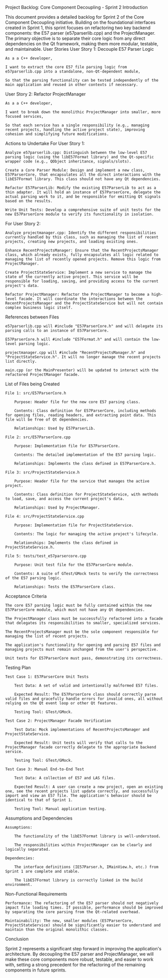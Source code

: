 Project Backlog: Core Component Decoupling - Sprint 2
Introduction

This document provides a detailed backlog for Sprint 2 of the Core Component Decoupling initiative. Building on the foundational interfaces created in Sprint 1, this sprint focuses on refactoring two key backend components: the E57 parser (e57parserlib.cpp) and the ProjectManager. The primary objective is to separate their core logic from any direct dependencies on the Qt framework, making them more modular, testable, and maintainable.
User Stories
User Story 1: Decouple E57 Parser Logic

    As a a C++ developer,

    I want to extract the core E57 file parsing logic from e57parserlib.cpp into a standalone, non-Qt-dependent module,

    So that the parsing functionality can be tested independently of the main application and reused in other contexts if necessary.

User Story 2: Refactor ProjectManager

    As a a C++ developer,

    I want to break down the monolithic ProjectManager into smaller, more focused services,

    So that each service has a single responsibility (e.g., managing recent projects, handling the active project state), improving cohesion and simplifying future modifications.

Actions to Undertake
For User Story 1:

    Analyze e57parserlib.cpp: Distinguish between the low-level E57 parsing logic (using the libE57Format library) and the Qt-specific wrapper code (e.g., QObject inheritance, signals/slots).

    Create a Core Parser Module: Design and implement a new class, E57ParserCore, that encapsulates all the direct interactions with the libE57Format library. This class should not have any Qt dependencies.

    Refactor E57ParserLib: Modify the existing E57ParserLib to act as a thin adapter. It will hold an instance of E57ParserCore, delegate the actual parsing work to it, and be responsible for emitting Qt signals based on the results.

    Write Unit Tests: Develop a comprehensive suite of unit tests for the new E57ParserCore module to verify its functionality in isolation.

For User Story 2:

    Analyze projectmanager.cpp: Identify the different responsibilities currently handled by this class, such as managing the list of recent projects, creating new projects, and loading existing ones.

    Enhance RecentProjectsManager: Ensure that the RecentProjectsManager class, which already exists, fully encapsulates all logic related to managing the list of recently opened projects. Remove this logic from ProjectManager.

    Create ProjectStateService: Implement a new service to manage the state of the currently active project. This service will be responsible for loading, saving, and providing access to the current project's data.

    Refactor ProjectManager: Refactor the ProjectManager to become a high-level facade. It will coordinate the interactions between the RecentProjectsManager and the ProjectStateService but will not contain complex business logic itself.

References between Files

    e57parserlib.cpp will #include "E57ParserCore.h" and will delegate its parsing calls to an instance of E57ParserCore.

    E57ParserCore.h will #include "E57Format.h" and will contain the low-level parsing logic.

    projectmanager.cpp will #include "RecentProjectsManager.h" and "ProjectStateService.h". It will no longer manage the recent projects list directly.

    main.cpp (or the MainPresenter) will be updated to interact with the refactored ProjectManager facade.

List of Files being Created

    File 1: src/E57ParserCore.h

        Purpose: Header file for the new core E57 parsing class.

        Contents: Class definition for E57ParserCore, including methods for opening files, reading headers, and extracting point data. This file will be free of Qt dependencies.

        Relationships: Used by E57ParserLib.

    File 2: src/E57ParserCore.cpp

        Purpose: Implementation file for E57ParserCore.

        Contents: The detailed implementation of the E57 parsing logic.

        Relationships: Implements the class defined in E57ParserCore.h.

    File 3: src/ProjectStateService.h

        Purpose: Header file for the service that manages the active project.

        Contents: Class definition for ProjectStateService, with methods to load, save, and access the current project's data.

        Relationships: Used by ProjectManager.

    File 4: src/ProjectStateService.cpp

        Purpose: Implementation file for ProjectStateService.

        Contents: The logic for managing the active project's lifecycle.

        Relationships: Implements the class defined in ProjectStateService.h.

    File 5: tests/test_e57parsercore.cpp

        Purpose: Unit test file for the E57ParserCore module.

        Contents: A suite of GTest/GMock tests to verify the correctness of the E57 parsing logic.

        Relationships: Tests the E57ParserCore class.

Acceptance Criteria

    The core E57 parsing logic must be fully contained within the new E57ParserCore module, which must not have any Qt dependencies.

    The ProjectManager class must be successfully refactored into a facade that delegates its responsibilities to smaller, specialized services.

    The RecentProjectsManager must be the sole component responsible for managing the list of recent projects.

    The application's functionality for opening and parsing E57 files and managing projects must remain unchanged from the user's perspective.

    Unit tests for E57ParserCore must pass, demonstrating its correctness.

Testing Plan

    Test Case 1: E57ParserCore Unit Tests

        Test Data: A set of valid and intentionally malformed E57 files.

        Expected Result: The E57ParserCore class should correctly parse valid files and gracefully handle errors for invalid ones, all without relying on the Qt event loop or other Qt features.

        Testing Tool: GTest/GMock.

    Test Case 2: ProjectManager Facade Verification

        Test Data: Mock implementations of RecentProjectsManager and ProjectStateService.

        Expected Result: Unit tests will verify that calls to the ProjectManager facade correctly delegate to the appropriate backend service.

        Testing Tool: GTest/GMock.

    Test Case 3: Manual End-to-End Test

        Test Data: A collection of E57 and LAS files.

        Expected Result: A user can create a new project, open an existing one, see the recent projects list update correctly, and successfully import and view an E57 file. The application's behavior should be identical to that of Sprint 1.

        Testing Tool: Manual application testing.

Assumptions and Dependencies

    Assumptions:

        The functionality of the libE57Format library is well-understood.

        The responsibilities within ProjectManager can be clearly and logically separated.

    Dependencies:

        The interface definitions (IE57Parser.h, IMainView.h, etc.) from Sprint 1 are complete and stable.

        The libE57Format library is correctly linked in the build environment.

Non-Functional Requirements

    Performance: The refactoring of the E57 parser should not negatively impact file loading times. If possible, performance should be improved by separating the core parsing from the Qt-related overhead.

    Maintainability: The new, smaller modules (E57ParserCore, ProjectStateService) should be significantly easier to understand and maintain than the original monolithic classes.

Conclusion

Sprint 2 represents a significant step forward in improving the application's architecture. By decoupling the E57 parser and ProjectManager, we will make these core components more robust, testable, and easier to work with, setting a strong precedent for the refactoring of the remaining components in future sprints.